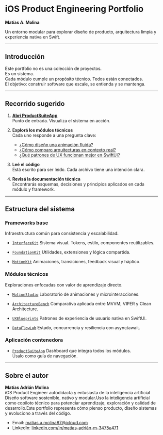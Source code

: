 # iOS Product Engineering Portfolio  
**Matías A. Molina**

Un entorno modular para explorar diseño de producto, arquitectura limpia y experiencia nativa en Swift.

---

## Introducción

Este portfolio no es una colección de proyectos.  
Es un sistema.  
Cada módulo cumple un propósito técnico. Todos están conectados.  
El objetivo: construir software que escale, se entienda y se mantenga.

---

## Recorrido sugerido

1. **[Abrí ProductSuiteApp](https://github.com/matias-a-m/ProductSuiteAppv)**  
   Punto de entrada. Visualiza el sistema en acción.

2. **Explorá los módulos técnicos**  
   Cada uno responde a una pregunta clave:

   - [¿Cómo diseño una animación fluida?](https://github.com/matias-a-m/InterfaceKit)
   - [¿Cómo comparo arquitecturas en contexto real?](https://github.com/matias-a-m/MotionStudio)
   - [¿Qué patrones de UX funcionan mejor en SwiftUI?](https://github.com/matias-a-m/UXBlueprints)

3. **Leé el código**  
   Está escrito para ser leído. Cada archivo tiene una intención clara.

4. **Revisá la documentación técnica**  
   Encontrarás esquemas, decisiones y principios aplicados en cada módulo y framework.

---

## Estructura del sistema

### Frameworks base  
Infraestructura común para consistencia y escalabilidad.

- [`InterfaceKit`](https://github.com/matias-a-m/InterfaceKit)
  Sistema visual. Tokens, estilo, componentes reutilizables.

- [`FoundationKit`](https://github.com/matias-a-m/FoundationKit)
  Utilidades, extensiones y lógica compartida.

- [`MotionKit`](https://github.com/matias-a-m/MotionKit)
  Animaciones, transiciones, feedback visual y háptico.

### Módulos técnicos  
Exploraciones enfocadas con valor de aprendizaje directo.

- [`MotionStudio`](https://github.com/matias-a-m/MotionStudio)
  Laboratorio de animaciones y microinteracciones.

- [`ArchitectureBench`](https://github.com/matias-a-m/ArchitectureBench)
  Comparativa aplicada entre MVVM, VIPER y Clean Architecture.

- [`UXBlueprints`](https://github.com/matias-a-m/UXBlueprints)
  Patrones de experiencia de usuario nativa en SwiftUI.

- [`DataFlowLab`](https://github.com/matias-a-m/DataFlowLab)
  Estado, concurrencia y resiliencia con async/await.

### Aplicación contenedora

- [`ProductSuiteApp`](https://github.com/matias-a-m/ProductSuiteApp)
  Dashboard que integra todos los módulos.  
  Úsalo como guía de navegación.

---

## Sobre el autor

**Matías Adrián Molina**  
iOS Product Engineer autodidacta y entusiasta de la inteligencia artificial
Diseño software sostenible, nativo y modular.Uso la inteligencia artificial como copiloto técnico para potenciar aprendizaje, exploración y calidad de desarrollo.Este portfolio representa cómo pienso producto, diseño sistemas y evoluciono a través del código.

- Email: [matias.a.molina87@icloud.com](mailto:matias.a.molina87@icloud.com)  
- LinkedIn: [linkedin.com/in/matias-adrián-m-3475a471](https://linkedin.com/in/matias-adrián-m-3475a471)



